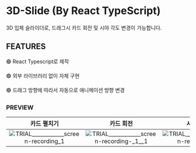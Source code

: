 # 3D-Slide (By React TypeScript)
3D 입체 슬라이더로, 드래그시 카드 회전 및 시야 각도 변경이 가능합니다.

## FEATURES
🟢 React Typescript로 제작

🟢 외부 라이브러리 없이 자체 구현

🟢 드래그 방향에 따라서 자동으로 애니메이션 방향 변경

### PREVIEW
| 카드 펼치기 | 카드 회전 | 시야 회전 | 드래그 컨트롤 |
| :-: | :-: | :-: | :-: |
| ![TRIAL____________screen-recording_1](https://github.com/chahyunwoo/3d-slider/assets/89173252/11686ce1-060d-4a4f-bb27-a8b1b804edb0) | ![TRIAL____________screen-recording-_1__1](https://github.com/chahyunwoo/3d-slider/assets/89173252/c28d8348-4a22-4ff4-9979-ef0f53890eba) | ![TRIAL____________screen-recording-_2_](https://github.com/chahyunwoo/3d-slider/assets/89173252/6650a4da-360b-4dfa-81a0-54a13cbbc34c) | ![TRIAL____________screen-recording-_3_](https://github.com/chahyunwoo/3d-slider/assets/89173252/de427dd3-4b02-4936-88b7-22730daf9273) |
